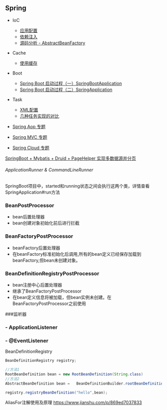 Spring
-

- IoC
	- [应用配置](ioc/configuration.md) 
	- [依赖注入](ioc/dependency_injection.md)
    - [源码分析 - AbstractBeanFactory](ioc/AbstractBeanFactory.md)

- Cache
	- [使用缓存](cache/use.md)

- Boot
    - [Spring Boot 启动过程（一）SpringBootApplication](boot/SpringBootApplication.md)
    - [Spring Boot 启动过程（二）SpringApplication](boot/SpringApplication.md)

- Task
	- [XML配置](task/task_xml.md)
	- [几种任务实现的对比](https://blog.csdn.net/wqh8522/article/details/79224290)

- [Spring Aop 专题](aop/README.md)
- [Spring MVC 专题](web/README.md)
- [Spring Cloud 专题](cloud/README.md)



[SpringBoot + Mybatis + Druid + PageHelper 实现多数据源并分页](https://www.cnblogs.com/xuwujing/p/8964927.html)


###### ApplicationRunner & CommandLineRunner

SpringBoot项目中，started和running状态之间会执行这两个类，详情查看SpringApplication#run方法





### BeanPostProcessor

- bean后置处理器
- bean创建对象初始化前后进行拦截

### BeanFactoryPostProcessor

- beanFactory后置处理器
- 在beanFactory标准初始化后调用,所有的bean定义已经保存加载到beanFactory,但bean未创建对象。

### BeanDefinitionRegistryPostProcessor

- bean注册中心后置处理器
- 继承了BeanFactoryPostProcessor
- 在bean定义信息将被加载，但bean实例未创建。在BeanFactoryPostProcessor之前使用

###监听器

### - ApplicationListener

### - @EventListener

BeanDefinitionRegistry

```java
BeanDefinitionRegistry registry;

//方法1
RootBeanDefinition bean = new RootBeanDefinition(String.class)
//方法2
AbstractBeanDefinition bean = 	BeanDefinitionBuilder.rootBeanDefinition(String.class).getBeanDefinition();

registry.registryBeanDefinition("hello",bean);
```

AliasFor注解使用及原理
https://www.jianshu.com/p/869ed7037833
